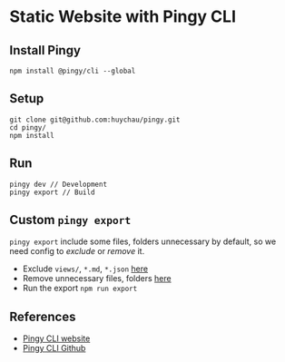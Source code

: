 # Static Website with Pingy CLI

## Install Pingy
  ```
  npm install @pingy/cli --global
  ```

## Setup

  ```
  git clone git@github.com:huychau/pingy.git
  cd pingy/
  npm install
  ```

## Run
  ```
  pingy dev // Development
  pingy export // Build
  ```

## Custom `pingy export`
  `pingy export` include some files, folders unnecessary by default, so we need config to *exclude* or *remove* it.

  - Exclude `views/`, `*.md`, `*.json` [here](pingy.json#L13)
  - Remove unnecessary files, folders [here](package.json#L9)
  - Run the export `npm run export`
## References
  - [Pingy CLI website](https://pin.gy/cli/)
  - [Pingy CLI Github](https://github.com/pingyhq/pingy-cli)
